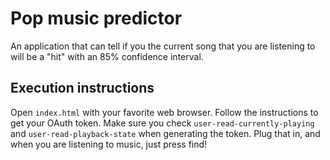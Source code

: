 # Pop music predictor
An application that can tell if you the current song that you are listening to will be a
"hit" with an 85% confidence interval.

## Execution instructions
Open `index.html` with your favorite web browser. Follow the instructions to get your OAuth
token. Make sure you check `user-read-currently-playing` and `user-read-playback-state`
 when generating the token. Plug that in, and when you are listening to music, just press find!
